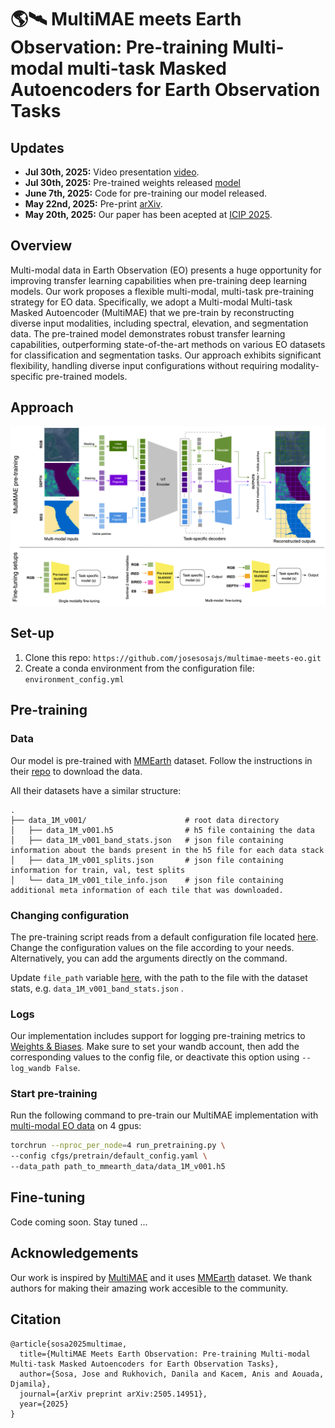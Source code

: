 # 🌎🛰️ MultiMAE meets Earth Observation: Pre-training Multi-modal multi-task Masked Autoencoders for Earth Observation Tasks


## Updates
- **Jul 30th, 2025:** Video presentation [video](https://youtu.be/GR7iAT5u9P8).
- **Jul 30th, 2025:** Pre-trained weights released [model](https://drive.google.com/file/d/1SpZyD7C5WxsDFC6vN8Y9zvOkxOva80Tu/view?usp=sharing)
- **June 7th, 2025:** Code for pre-training our model released.
- **May 22nd, 2025:** Pre-print [arXiv](https://arxiv.org/pdf/2505.14951).
- **May 20th, 2025:** Our paper has been acepted at [ICIP 2025](https://cmsworkshops.com/ICIP2025/papers/accepted_papers.php).

## Overview
Multi-modal data in Earth Observation (EO) presents a huge opportunity for improving transfer learning capabilities when pre-training deep learning models. Our work proposes a flexible multi-modal, multi-task pre-training strategy for EO data. Specifically, we adopt a Multi-modal Multi-task Masked Autoencoder (MultiMAE) that we pre-train by reconstructing diverse input modalities, including spectral, elevation, and segmentation data. The pre-trained model demonstrates robust transfer learning capabilities, outperforming state-of-the-art methods on various EO datasets for classification and segmentation tasks. Our approach exhibits significant flexibility, handling diverse input configurations without requiring modality-specific pre-trained models.

## Approach

<img width="1096" alt="image" src="images/main_arch.png">

## Set-up
1. Clone this repo: `https://github.com/josesosajs/multimae-meets-eo.git`
2. Create a conda environment from the configuration file: `environment_config.yml`

## Pre-training

### Data
Our model is pre-trained with [MMEarth](https://github.com/vishalned/MMEarth-data) dataset. Follow the instructions in their [repo](https://github.com/vishalned/MMEarth-data/blob/main/README.md) to download the data.

All their datasets have a similar structure: 

    .
    ├── data_1M_v001/                      # root data directory
    │   ├── data_1M_v001.h5                # h5 file containing the data
    │   ├── data_1M_v001_band_stats.json   # json file containing information about the bands present in the h5 file for each data stack
    │   ├── data_1M_v001_splits.json       # json file containing information for train, val, test splits
    │   └── data_1M_v001_tile_info.json    # json file containing additional meta information of each tile that was downloaded. 

### Changing configuration
The pre-training script reads from a default configuration file located [here](cfgs/pretrain/). Change the configuration values on the file according to your needs. Alternatively, you can add the arguments directly on the command.

Update `file_path` variable [here](utils/data_constants.py), with the path to the file with the dataset stats, e.g. `data_1M_v001_band_stats.json` .

### Logs
Our implementation includes support for logging pre-training metrics to [Weights & Biases](https://wandb.ai/site/). Make sure to set your wandb account, then add the corresponding values to the config file, or deactivate this option using `--log_wandb False`.

### Start pre-training
Run the following command to pre-train our MultiMAE implementation with [multi-modal EO data](https://github.com/vishalned/MMEarth-data) on 4 gpus:

```bash
torchrun --nproc_per_node=4 run_pretraining.py \
--config cfgs/pretrain/default_config.yaml \
--data_path path_to_mmearth_data/data_1M_v001.h5
```

## Fine-tuning
Code coming soon. Stay tuned ...


## Acknowledgements
Our work is inspired by [MultiMAE](https://github.com/EPFL-VILAB/MultiMAE) and it uses [MMEarth](https://github.com/vishalned/MMEarth-data) dataset. We thank authors for making their amazing work accesible to the community. 

## Citation
```
@article{sosa2025multimae,
  title={MultiMAE Meets Earth Observation: Pre-training Multi-modal Multi-task Masked Autoencoders for Earth Observation Tasks},
  author={Sosa, Jose and Rukhovich, Danila and Kacem, Anis and Aouada, Djamila},
  journal={arXiv preprint arXiv:2505.14951},
  year={2025}
}
```
